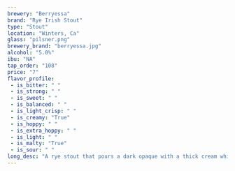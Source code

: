 ```yaml
---
brewery: "Berryessa"
brand: "Rye Irish Stout"
type: "Stout"
location: "Winters, Ca"
glass: "pilsner.png"
brewery_brand: "berryessa.jpg"
alcohol: "5.0%"
ibu: "NA"
tap_order: "108"
price: "7"
flavor_profile:
 - is_bitter: " "
 - is_strong: " "
 - is_sweet: " "
 - is_balanced: " "
 - is_light_crisp: " "
 - is_creamy: "True"
 - is_hoppy: " "
 - is_extra_hoppy: " "
 - is_light: " "
 - is_malty: "True"
 - is_sour: " "
long_desc: "A rye stout that pours a dark opaque with a thick cream white bead and a mild coffee aroma and rye aromas.  Super soft and easy to drink."
---
```

